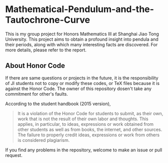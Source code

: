 # Mathematical-Pendulum-and-the-Tautochrone-Curve

This is my group project for Honors Mathematics III at Shanghai Jiao Tong University. This project aims to obtain
a profound insight into pendula and their periods, along with which many interesting facts are discovered. For more details, please refer to the report.

## About Honor Code
If there are same questions or projects in the future, it is the responsibility of JI students not to copy or modify these codes, or TeX files because it is against the Honor Code. The owner of this repository dosen't take any commitment for other's faults.

According to the student handbook (2015 version),
> It is a violation of the Honor Code for students to submit, as their own, work that is not the result of their own labor and thoughts. This applies, in particular, to ideas, expressions or work obtained from other students as well as from books, the internet, and other sources. The failure to properly credit ideas, expressions or work from others is considered plagiarism.


If you find any problems in the repository, welcome to make an issue or pull request.

